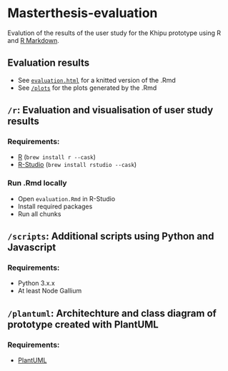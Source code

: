 # Masterthesis-evaluation

Evalution of the results of the user study for the Khipu prototype using R and [R Markdown](https://rmarkdown.rstudio.com/).

## Evaluation results
- See [`evaluation.html`](/r/evaluation.html) for a knitted version of the .Rmd
- See [`/plots`](/r/plots) for the plots generated by the .Rmd

## `/r`: Evaluation and visualisation of user study results

### Requirements:
- [R](https://www.r-project.org/) (`brew install r --cask`)
- [R-Studio](https://www.rstudio.com/) (`brew install rstudio --cask`)

### Run .Rmd locally
- Open `evaluation.Rmd` in R-Studio
- Install required packages
- Run all chunks

## `/scripts`: Additional scripts using Python and Javascript
### Requirements:
- Python 3.x.x
- At least Node Gallium

## `/plantuml`: Architechture and class diagram of prototype created with PlantUML
### Requirements:
- [PlantUML](https://plantuml.com/en/)

